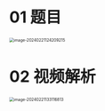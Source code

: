 # 01 题目

<img src="https://cvp.oss-cn-shanghai.aliyuncs.com/picgo/202402211242308.png" alt="image-20240221124209215" style="zoom:50%;" />



# 02 视频解析

<img src="https://cvp.oss-cn-shanghai.aliyuncs.com/picgo/202402211331963.png" alt="image-20240221133116813" style="zoom:50%;" />

